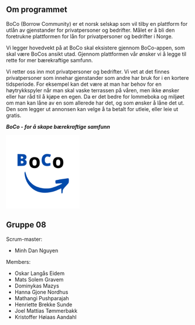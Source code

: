 ## Om programmet
BoCo (Borrow Community) er et norsk selskap som vil tilby en plattform for utlån av gjenstander for privatpersoner og bedrifter. Målet er å bli den foretrukne plattformen for lån for privatpersoner og bedrifter i Norge. 

Vi legger hovedvekt på at BoCo skal eksistere gjennom BoCo-appen, som skal være BoCos ansikt utad. Gjennom plattformen vår ønsker vi å legge til rette for mer bærekraftige samfunn.

Vi retter oss inn mot privatpersoner og bedrifter. Vi vet at det finnes privatpersoner som innehar gjenstander som andre har bruk for i en kortere tidsperiode. For eksempel kan det være at man har behov for en høytrykkspyler når man skal vaske terrassen på våren, men ikke ønsker eller har råd til å kjøpe en egen. Da er det bedre for lommeboka og miljøet om man kan låne av en som allerede har det, og som ønsker å låne det ut. Den som legger ut annonsen kan velge å ta betalt for utleie, eller leie ut gratis. 

_**BoCo - for å skape bærekraftige samfunn**_    

<img src="uploads/d9f0cfe709ab6dfcb0a59aca00e724a4/BoCo.svg" width="200" height="200">

## Gruppe 08
Scrum-master:
- Minh Dan Nguyen

Members:
- Oskar Langås Eidem
- Mats Solem Gravem
- Dominykas Mazys
- Hanna Gjone Nordhus
- Mathangi Pushparajah
- Henriette Brekke Sunde
- Joel Mattias Tømmerbakk
- Kristoffer Høiaas Aandahl